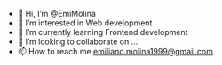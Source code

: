 - 👋 Hi, I’m @EmiMolina
- 👀 I’m interested in Web development
- 🌱 I’m currently learning Frontend development
- 💞️ I’m looking to collaborate on ...
- 📫 How to reach me emiliano.molina1999@gmail.com

<!---
EmiMolina/EmiMolina is a ✨ special ✨ repository because its `README.md` (this file) appears on your GitHub profile.
You can click the Preview link to take a look at your changes.
--->
